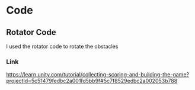 # Code

## Rotator Code 
I used the rotator code to rotate the obstacles
### Link
https://learn.unity.com/tutorial/collecting-scoring-and-building-the-game?projectId=5c51479fedbc2a001fd5bb9f#5c7f8529edbc2a002053b788
